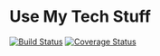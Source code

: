 # Use My Tech Stuff

[![Build Status](https://travis-ci.org/build-week-use-my-tech-stuff-umts/umts-backend.svg?branch=develop)](https://travis-ci.org/build-week-use-my-tech-stuff-umts/umts-backend) [![Coverage Status](https://coveralls.io/repos/github/build-week-use-my-tech-stuff-umts/umts-backend/badge.svg?branch=develop)](https://coveralls.io/github/build-week-use-my-tech-stuff-umts/umts-backend?branch=develop)